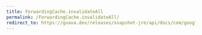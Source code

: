```yaml
---
title: ForwardingCache.invalidateAll
permalink: /ForwardingCache.invalidateAll/
redirect_to: https://guava.dev/releases/snapshot-jre/api/docs/com/google/common/cache/ForwardingCache.html#invalidateAll--
---
```

